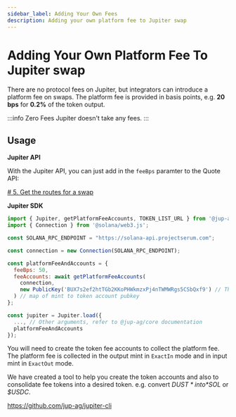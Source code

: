 ```yaml
---
sidebar_label: Adding Your Own Fees
description: Adding your own platform fee to Jupiter swap
---
```

# Adding Your Own Platform Fee To Jupiter swap

There are no protocol fees on Jupiter, but integrators can introduce a platform fee on swaps. The platform fee is provided in basis points, e.g. **20 bps** for **0.2%** of the token output.

:::info Zero Fees
Jupiter doesn't take any fees.
:::

## Usage

**Jupiter API**

With the Jupiter API, you can just add in the `feeBps` paramter to the Quote API:

[# 5. Get the routes for a swap](/docs/apis/swap-api#guide)


**Jupiter SDK**

```js
import { Jupiter, getPlatformFeeAccounts, TOKEN_LIST_URL } from '@jup-ag/core';
import { Connection } from '@solana/web3.js';

const SOLANA_RPC_ENDPOINT = "https://solana-api.projectserum.com";

const connection = new Connection(SOLANA_RPC_ENDPOINT);

const platformFeeAndAccounts = {
  feeBps: 50,
  feeAccounts: await getPlatformFeeAccounts(
    connection,
    new PublicKey('BUX7s2ef2htTGb2KKoPHWkmzxPj4nTWMWRgs5CSbQxf9') // The platform fee account owner
  ) // map of mint to token account pubkey
};

const jupiter = Jupiter.load({
  ..., // Other arguments, refer to @jup-ag/core documentation
  platformFeeAndAccounts
});
```
You will need to create the token fee accounts to collect the platform fee. The platform fee is collected in the output mint in `ExactIn` mode and in input mint in `ExactOut` mode.

We have created a tool to help you create the token accounts and also to consolidate fee tokens into a desired token. e.g. convert *$DUST* into *$SOL* or *$USDC*.

https://github.com/jup-ag/jupiter-cli